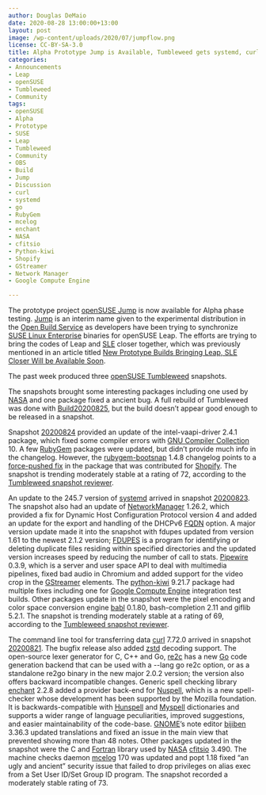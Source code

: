 ```yaml
---
author: Douglas DeMaio
date: 2020-08-28 13:00:00+13:00
layout: post
image: /wp-content/uploads/2020/07/jumpflow.png
license: CC-BY-SA-3.0
title: Alpha Prototype Jump is Available, Tumbleweed gets systemd, curl Updates
categories:
- Announcements
- Leap
- openSUSE
- Tumbleweed
- Community
tags:
- openSUSE
- Alpha
- Prototype
- SUSE
- Leap
- Tumbleweed
- Community
- OBS
- Build
- Jump
- Discussion
- curl
- systemd
- go
- RubyGem
- mcelog
- enchant
- NASA
- cfitsio
- Python-kiwi
- Shopify
- GStreamer 
- Network Manager
- Google Compute Engine

---
```


The prototype project [openSUSE Jump](http://download.opensuse.org/distribution/jump/15.2/) is now available for Alpha phase testing. [Jump](https://en.opensuse.org/Portal:Leap:Jump) is an interim name given to the experimental distribution in the [Open Build Service](https://openbuildservice.org/) as developers have been trying to synchronize [SUSE Linux Enterprise](https://www.suse.com/products/server/) binaries for openSUSE Leap. The efforts are trying to bring the codes of Leap and [SLE](https://www.suse.com/products/server/) closer together, which was previously mentioned in an article titled [New Prototype Builds Bringing Leap, SLE Closer Will be Available Soon](https://news.opensuse.org/2020/08/10/new-prototype-builds-bringing-leap-sle-closer-available-soon/). 

The past week produced three [openSUSE Tumbleweed](https://software.opensuse.org/distributions/tumbleweed) snapshots.

The snapshots brought some interesting packages including one used by [NASA](https://www.nasa.gov/) and one package fixed a ancient bug.
A full rebuild of Tumbleweed was done with [Build20200825](https://openqa.opensuse.org/tests/overview?distri=microos&distri=opensuse&version=Tumbleweed&build=20200825&groupid=1), but the build doesn’t appear good enough to be released in a snapshot.

Snapshot [20200824](https://lists.opensuse.org/opensuse-factory/2020-08/msg00230.html) provided an update of the intel-vaapi-driver 2.4.1 package, which fixed some compiler errors with [GNU Compiler Collection](https://gcc.gnu.org/) 10. A few [RubyGem](https://rubygems.org/) packages were updated, but didn’t provide much info in the changelog. However, the [rubygem-bootsnap](https://rubygems.org/gems/bootsnap/versions/1.4.8-java) 1.4.8 changelog points to a [force-pushed fix](https://github.com/Shopify/bootsnap/pull/314) in the package that was contributed for [Shopify](https://github.com/Shopify). The snapshot is trending moderately stable at a rating of 72, according to the [Tumbleweed snapshot reviewer](https://review.tumbleweed.boombatower.com/). 

An update to the 245.7 version of [systemd](https://freedesktop.org/wiki/Software/systemd/) arrived in snapshot [20200823](https://lists.opensuse.org/opensuse-factory/2020-08/msg00224.html). The snapshot also had an update of [NetworkManager](https://cgit.freedesktop.org/NetworkManager/NetworkManager/) 1.26.2, which provided a fix for Dynamic Host Configuration Protocol version 4 and added an update for the export and handling of the DHCPv6 [FQDN](https://en.wikipedia.org/wiki/Fully_qualified_domain_name) option. A major version update made it into the snapshot with fdupes updated from version 1.61 to the newest 2.1.2 version; [FDUPES](https://github.com/adrianlopezroche/fdupes) is a program for identifying or deleting duplicate files residing within specified directories and the updated version increases speed by reducing the number of call to stats.  [Pipewire](https://github.com/PipeWire/pipewire/) 0.3.9, which is a server and user space API to deal with multimedia pipelines, fixed bad audio in Chromium and added support for the video crop in the [GStreamer](https://gstreamer.freedesktop.org/) elements. The [python-kiwi](https://pypi.org/project/kiwi/#history) 9.21.7 package had multiple fixes including one for [Google Compute Engine](https://cloud.google.com/compute) integration test builds. Other packages update in the snapshot were the pixel encoding and color space conversion engine [babl](http://gegl.org/babl/) 0.1.80, bash-completion 2.11 and giflib 5.2.1. The snapshot is trending moderately stable at a rating of 69, according to the [Tumbleweed snapshot reviewer](https://review.tumbleweed.boombatower.com/). 

The command line tool for transferring data [curl](https://curl.haxx.se/) 7.72.0 arrived in snapshot [20200821](https://lists.opensuse.org/opensuse-factory/2020-08/msg00218.html). The bugfix release also added [zstd](https://en.wikipedia.org/wiki/Zstandard) decoding support. The open-source lexer generator for C, C++ and Go, [re2c](https://re2c.org/index.html) has a new [Go](https://golang.org/) code generation backend that can be used with a --lang go re2c option, or as a standalone re2go binary in the new major 2.0.2 version; the version also offers backward incompatible changes. Generic spell checking library [enchant](https://abiword.github.io/enchant/) 2.2.8 added a provider back-end for [Nuspell](https://nuspell.github.io/), which is a new spell-checker whose development has been supported by the Mozilla foundation. It is backwards-compatible with [Hunspell](http://hunspell.github.io/) and [Myspell](https://code.google.com/archive/a/apache-extras.org/p/ooo-myspell) dictionaries and supports a wider range of language peculiarities, improved suggestions, and easier maintainability of the code-base. [GNOME](https://www.gnome.org/)’s note editor [bijiben](https://wiki.gnome.org/action/show/Apps/Notes?action=show&redirect=Apps%2FBijiben) 3.36.3 updated translations and fixed an issue in the main view that prevented showing
more than 48 notes. Other packages updated in the snapshot were the C and [Fortran](https://en.wikipedia.org/wiki/Fortran) library used by  [NASA](https://www.nasa.gov/) [cfitsio](https://heasarc.gsfc.nasa.gov/fitsio/) 3.490. The machine checks daemon [mcelog](https://mcelog.org/) 170 was updated and popt 1.18 fixed “an ugly and ancient” security issue that failed to drop privileges on alias exec from a Set User ID/Set Group ID program. The snapshot recorded a moderately stable rating of 73. 
